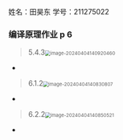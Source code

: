 姓名：田昊东 学号：211275022

### 编译原理作业 p 6

> 5.4.3<img src="https://thdlrt.oss-cn-beijing.aliyuncs.com/image-20240404140920460.png" alt="image-20240404140920460" style="zoom: 67%;" />

- 



> 6.1.2<img src="https://thdlrt.oss-cn-beijing.aliyuncs.com/image-20240404140830807.png" alt="image-20240404140830807" style="zoom: 67%;" />

- 



> 6.2.2<img src="https://thdlrt.oss-cn-beijing.aliyuncs.com/image-20240404140850521.png" alt="image-20240404140850521" style="zoom: 67%;" />

- 

